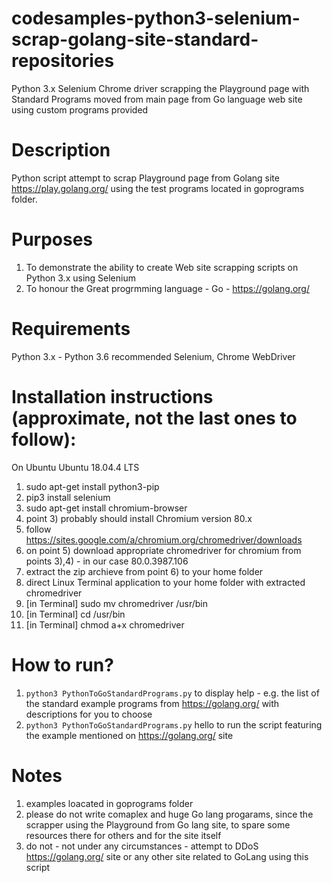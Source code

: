 # codesamples-python3-selenium-scrap-golang-site-standard-repositories
Python 3.x Selenium Chrome driver scrapping the Playground page with Standard Programs moved from main page from Go language web site using custom programs provided
# Description
Python script attempt to scrap Playground page from Golang site https://play.golang.org/ 
using the test programs located in goprograms folder. 
# Purposes
1) To demonstrate the ability to create Web site scrapping scripts on Python 3.x using Selenium
2) To honour the Great progrmming language - Go - https://golang.org/
# Requirements
Python 3.x - Python 3.6 recommended
Selenium, Chrome WebDriver
# Installation instructions (approximate, not the last ones to follow):
On Ubuntu Ubuntu 18.04.4 LTS
1) sudo apt-get install python3-pip
2) pip3 install selenium
3) sudo apt-get install chromium-browser
4) point 3) probably should install Chromium version 80.x
5) follow https://sites.google.com/a/chromium.org/chromedriver/downloads
6) on point 5) download appropriate chromedriver for chromium from points 3),4) - in our case 80.0.3987.106
7) extract the zip archieve from point 6) to your home folder
8) direct Linux Terminal application to your home folder with extracted chromedriver
9) [in Terminal] sudo mv chromedriver /usr/bin
10) [in Terminal] cd /usr/bin
11) [in Terminal] chmod a+x chromedriver
# How to run?
1) ```python3 PythonToGoStandardPrograms.py``` to display help - e.g. the list of the standard example programs from https://golang.org/ with descriptions for you to choose
2) ```python3 PythonToGoStandardPrograms.py``` hello to run the script featuring the example mentioned on https://golang.org/ site
# Notes
1) examples loacated in goprograms folder
2) please do not write comaplex and huge Go lang progarams, since the scrapper using the Playground from Go lang site, to spare some resources there for others and for the site itself
3) do not - not under any circumstances - attempt to DDoS https://golang.org/ site or any other site related to GoLang using this script 
